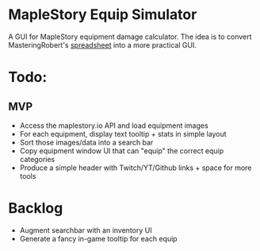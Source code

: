 # MapleStory Equip Simulator

A GUI for MapleStory equipment damage calculator. The idea is to convert MasteringRobert's [spreadsheet](https://docs.google.com/spreadsheets/d/1mVZerZgojSRKq0FsUco_n097y45EPa4w1QptWuU6mwM/edit#gid=0) into a more practical GUI.

# Todo:

## MVP

- Access the maplestory.io API and load equipment images
- For each equipment, display text tooltip + stats in simple layout
- Sort those images/data into a search bar
- Copy equipment window UI that can "equip" the correct equip categories
- Produce a simple header with Twitch/YT/Github links + space for more tools

# Backlog

- Augment searchbar with an inventory UI
- Generate a fancy in-game tooltip for each equip
